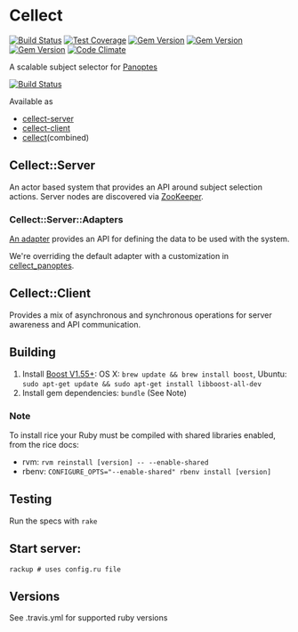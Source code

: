 # Cellect 
[![Build Status](https://travis-ci.org/zooniverse/Cellect.svg?branch=master)](https://travis-ci.org/zooniverse/Cellect)
[![Test Coverage](https://codeclimate.com/github/zooniverse/Cellect/badges/coverage.svg)](https://codeclimate.com/github/zooniverse/Cellect)
[![Gem Version](https://img.shields.io/gem/v/cellect.svg)](https://rubygems.org/gems/cellect)
[![Gem Version](https://img.shields.io/gem/v/cellect-client.svg)](https://rubygems.org/gems/cellect-client)
[![Gem Version](https://img.shields.io/gem/v/cellect-server.svg)](https://rubygems.org/gems/cellect-server)
[![Code Climate](https://codeclimate.com/github/zooniverse/Cellect/badges/gpa.svg)](https://codeclimate.com/github/zooniverse/Cellect)
<!-- [![Dependency Status](https://gemnasium.com/zooniverse/cellect.png)](https://gemnasium.com/zooniverse/cellect) -->

A scalable subject selector for [Panoptes](https://github.com/zooniverse/panoptes)

[![Build Status](https://travis-ci.org/zooniverse/Cellect.svg?branch=master)](https://travis-ci.org/zooniverse/Cellect)

Available as
  - [cellect-server](https://rubygems.org/gems/cellect-server)
  - [cellect-client](https://rubygems.org/gems/cellect-client)
  - [cellect](https://rubygems.org/gems/cellect)(combined)

## Cellect::Server

An actor based system that provides an API around subject selection actions.  Server nodes are discovered via [ZooKeeper](http://zookeeper.apache.org/).

### Cellect::Server::Adapters

[An adapter](lib/cellect/server/adapters/default.rb) provides an API for defining the data to be used with the system.

We're overriding the default adapter with a customization in [cellect_panoptes](https://github.com/zooniverse/cellect_panoptes).


## Cellect::Client

Provides a mix of asynchronous and synchronous operations for server awareness and API communication.


## Building

1. Install [Boost V1.55+](http://www.boost.org/): OS X: `brew update && brew install boost`, Ubuntu: `sudo apt-get update && sudo apt-get install libboost-all-dev`
2. Install gem dependencies: `bundle` (See Note)


### Note
To install rice your Ruby must be compiled with shared libraries enabled, from the rice docs:
* rvm:   `rvm reinstall [version] -- --enable-shared`
* rbenv: `CONFIGURE_OPTS="--enable-shared" rbenv install [version]`


## Testing

Run the specs with `rake`

## Start server:

`rackup # uses config.ru file` 

## Versions

See .travis.yml for supported ruby versions
